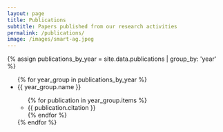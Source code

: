 ```yaml
---
layout: page
title: Publications
subtitle: Papers published from our research activities
permalink: /publications/
image: /images/smart-ag.jpeg
---
```

{% assign publications_by_year = site.data.publications | group_by: 'year' %}
<style>
    /* Basic lightbox styling */
    .lightbox-overlay {
      display: none;
      position: fixed;
      top: 0;
      left: 0;
      width: 100%;
      height: 100%;
      background: rgba(0, 0, 0, 0.8);
      justify-content: center;
      align-items: center;
      z-index: 1000;
    }

    .lightbox-content {
      background: white;
      padding: 20px;
      border-radius: 8px;
      max-width: 90%;
      max-height: 90%;
      overflow-y: auto;
    }

    .lightbox-close {
      position: absolute;
      top: 20px;
      right: 20px;
      color: white;
      font-size: 24px;
      cursor: pointer;
    }
</style>

<!-- Lightbox Structure -->
<div id="lightbox" class="lightbox-overlay">
  <div class="lightbox-content" id="lightbox-content">
    <!-- Dynamic content will be loaded here -->
  </div>
  <span class="lightbox-close" id="lightbox-close">&times;</span>
</div>
<ul>
{% for year_group in publications_by_year %}
  <li>{{ year_group.name }}</li>
  <ul>
    {% for publication in year_group.items %}
      <li class="publication">{{ publication.citation }}</li>
    {% endfor %}
  </ul>
{% endfor %}
</ul>
<script>
  // Function to fetch and display BibTeX content
  function fetchBibTeXContent(url) {
    fetch(url)
      .then(response => {
        if (!response.ok) {
          throw new Error('Network response was not ok');
        }
        return response.text();
      })
      .then(data => {
        // Display the BibTeX content in the lightbox
        document.getElementById('lightbox-content').textContent = data;
        document.getElementById('lightbox').style.display = 'flex';
      })
      .catch(error => {
        document.getElementById('lightbox-content').textContent = 'Error loading content: ' + error.message;
        document.getElementById('lightbox').style.display = 'flex';
      });
  }

  // Add event listeners to links with class 'bibtex'
  document.querySelectorAll('.bibtex').forEach(function(link) {
    link.addEventListener('click', function(event) {
      event.preventDefault(); // Prevent default link behavior

      // Fetch the BibTeX content from the external URL
      const bibtexUrl = this.getAttribute('href');
      fetchBibTeXContent(bibtexUrl);
    });
  });

  // Close the lightbox when the close button is clicked
  document.getElementById('lightbox-close').addEventListener('click', function() {
    document.getElementById('lightbox').style.display = 'none';
  });

  // Close the lightbox if user clicks outside the content
  document.getElementById('lightbox').addEventListener('click', function(event) {
    if (event.target === this) {
      this.style.display = 'none';
    }
  });
</script>

